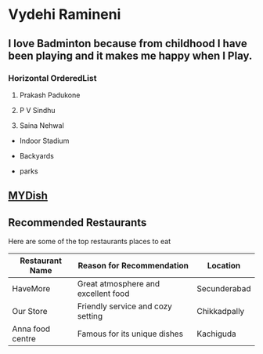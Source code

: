# Vydehi Ramineni
I love Badminton because from **childhood** I have been **playing** and it makes me happy when I Play.
---
### Horizontal OrderedList

1. Prakash Padukone

2. P V Sindhu

3. Saina Nehwal

- Indoor Stadium

- Backyards

- parks

[MYDish](./MyDish.md)
---
## Recommended Restaurants
Here are some of the top restaurants places to eat

| Restaurant Name | Reason for Recommendation          | Location          |
|-----------------|------------------------------------|--------------------|
| HaveMore        | Great atmosphere and excellent food| Secunderabad      |
| Our Store       | Friendly service and cozy setting  | Chikkadpally       |
| Anna food centre| Famous for its unique dishes       | Kachiguda          |
